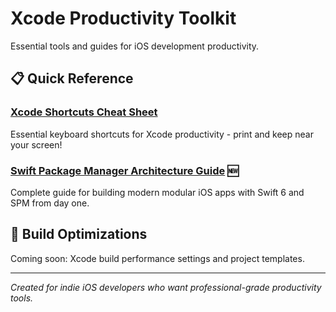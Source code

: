 # Xcode Productivity Toolkit

Essential tools and guides for iOS development productivity.

## 📋 Quick Reference

### [Xcode Shortcuts Cheat Sheet](xcode/shortcuts-cheat-sheet.md)
Essential keyboard shortcuts for Xcode productivity - print and keep near your screen!

### [Swift Package Manager Architecture Guide](architecture/swift-package-manager-guide.md) 🆕
Complete guide for building modern modular iOS apps with Swift 6 and SPM from day one.

## 🚀 Build Optimizations

Coming soon: Xcode build performance settings and project templates.

---

*Created for indie iOS developers who want professional-grade productivity tools.*
